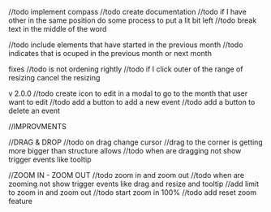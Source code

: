 //todo implement compass
//todo create documentation
//todo if I have other in the same position do some process to put a lit bit left
//todo break text in the middle of the word

//todo include elements that have started in the previous month
//todo indicates that is ocuped in the previous month or next month

fixes
//todo is not ordening rightly
//todo if I click outer of the range of resizing cancel the resizing

v 2.0.0
//todo create icon to edit in a modal to go to the month that user want to edit
//todo add a button to add a new event
//todo add a button to delete an event

//IMPROVMENTS

//DRAG & DROP
//todo on drag change cursor
//drag to the corner is getting more bigger than structure allows
//todo when are dragging not show trigger events like tooltip

//ZOOM IN - ZOOM OUT
//todo zoom in and zoom out
//todo when are zooming not show trigger events like drag and resize and tooltip
//add limit to zoom in and zoom out
//todo start zoom in 100%
//todo add reset zoom feature
